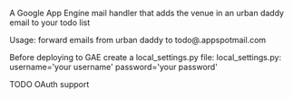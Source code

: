 A Google App Engine mail handler that adds the venue in an urban daddy email to your todo list

Usage: forward emails from urban daddy to todo@<your-application-id>.appspotmail.com

Before deploying to GAE create a local_settings.py file:
       local_settings.py:
       username='your username'
       password='your password'

TODO OAuth support